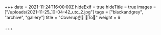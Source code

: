 +++
date = 2021-11-24T16:00:00Z
hideExif = true
hideTitle = true
images = ["/uploads/2021-11-25_10-04-42_utc_2.jpg"]
tags = ["blackandgrey", "archive", "gallery"]
title = "Coverup☝️💯 👑To🌺"
weight = 6

+++
